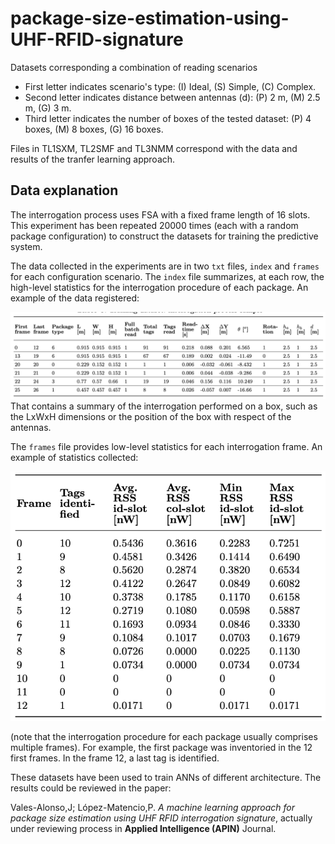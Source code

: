 # package-size-estimation-using-UHF-RFID-signature
Datasets corresponding a combination of reading scenarios
- First letter indicates scenario's type: (I) Ideal, (S) Simple, (C) Complex.
- Second letter indicates distance between antennas (d): (P) 2 m, (M) 2.5 m, (G) 3 m.  
- Third letter indicates the number of boxes of the tested dataset: (P) 4 boxes, (M) 8 boxes, (G) 16 boxes. 

Files in TL1SXM, TL2SMF and TL3NMM correspond with the data and results of the tranfer learning approach.

## Data explanation
The interrogation process uses FSA with a fixed frame length of 16 slots. This experiment has been repeated 20000 times (each with a random
package configuration) to construct the datasets for training the predictive system.

The data collected in the experiments are in two `txt` files, `index` and `frames` for each configuration scenario. 
The `index` file summarizes, at each row, the high-level statistics for the interrogation procedure of each package.
An example of the data registered:

<img src='zfigs/index.png' width='750'>
That contains a summary of the interrogation performed on a box, such as the LxWxH dimensions or the position of the box with respect of the antennas.

The `frames` file provides low-level statistics for each interrogation frame. An example of statistics collected:

<img src='zfigs/frames.png' width='650'>

(note that the interrogation procedure for each package usually comprises multiple frames).
For example, the first package was inventoried in the 12 first frames. In the frame 12, a
last tag is identified.

These datasets have been used to train ANNs of different architecture. The results could be reviewed in the paper:

Vales-Alonso,J; López-Matencio,P. *A machine learning approach for package size estimation using UHF RFID interrogation signature*, actually under reviewing process in **Applied Intelligence (APIN)** Journal.
